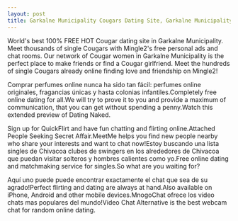 ```yaml
---
layout: post
title: Garkalne Municipality Cougars Dating Site, Garkalne Municipality Cougars Personals, Cougar Women in Garkalne Municipality | Free Online Dating
---
```


World's best 100% FREE HOT Cougar dating site in Garkalne Municipality. Meet thousands of single Cougars with Mingle2's free personal ads and chat rooms. Our network of Cougar women in Garkalne Municipality is the perfect place to make friends or find a Cougar girlfriend. Meet the hundreds of single Cougars already online finding love and friendship on Mingle2!


Comprar perfumes online nunca ha sido tan fácil: perfumes online originales, fragancias únicas y hasta colonias infantiles.Completely free online dating for all.We will try to prove it to you and provide a maximum of communication, that you can get without spending a penny.Watch this extended preview of Dating Naked.




Sign up for QuickFlirt and have fun chatting and flirting online.Attached People Seeking Secret Affair.MeetMe helps you find new people nearby who share your interests and want to chat now!Estoy buscando una lista singles de Chivacoa clubes de swingers en los alrededores de Chivacoa que puedan visitar solteros y hombres calientes como yo.Free online dating and matchmaking service for singles.So what are you waiting for?




Aquí uno puede puede encontrar exactamente el chat que sea de su agrado!Perfect flirting and dating are always at hand.Also available on iPhone, Android and other mobile devices.MnogoChat ofrece los video chats mas populares del mundo!Video Chat Alternative is the best webcam chat for random online dating.




